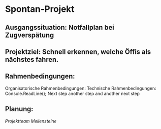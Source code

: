 # Spontan-Projekt
## Ausgangssituation: Notfallplan bei Zugverspätung
## Projektziel: Schnell erkennen, welche Öffis als nächstes fahren.
## Rahmenbedingungen: 
Organisatorische Rahmenbedingungen:
Technische Rahmenbedingungen:
Console.ReadLine();
Next step
another step
and another next step

## Planung: 
*Projektteam*
*Meilensteine*
